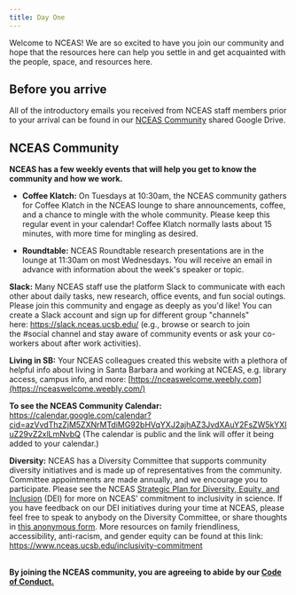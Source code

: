 ```yaml
---
title: Day One
---
```


Welcome to NCEAS! We are so excited to have you join our community and hope that the resources here can help you settle in and get acquainted with the people, space, and resources here.

## Before you arrive

All of the introductory emails you received from NCEAS staff members prior to your arrival can be found in our [NCEAS Community](https://drive.google.com/drive/folders/1GnAUmRGTCF1W8sWUuxD2e5SxcjMLljba?usp=sharing) shared Google Drive.

## NCEAS Community

**NCEAS has a few weekly events that will help you get to know the community and how we work.**

-   **Coffee Klatch:** On Tuesdays at 10:30am, the NCEAS community gathers for Coffee Klatch in the NCEAS lounge to share announcements, coffee, and a chance to mingle with the whole community. Please keep this regular event in your calendar! Coffee Klatch normally lasts about 15 minutes, with more time for mingling as desired. 

-   **Roundtable:** NCEAS Roundtable research presentations are in the lounge at 11:30am on most Wednesdays. You will receive an email in advance with information about the week's speaker or topic. 

**Slack:** Many NCEAS staff use the platform Slack to communicate with each other about daily tasks, new research, office events, and fun social outings. Please join this community and engage as deeply as you'd like! You can create a Slack account and sign up for different group "channels" here: <https://slack.nceas.ucsb.edu/> (e.g., browse or search to join the #social channel and stay aware of community events or ask your co-workers about after work activities).

**Living in SB:** Your NCEAS colleagues created this website with a plethora of helpful info about living in Santa Barbara and working at NCEAS, e.g. library access, campus info, and more: [https://nceaswelcome.weebly.com](https://nceaswelcome.weebly.com/)

**To see the NCEAS Community Calendar:** <https://calendar.google.com/calendar?cid=azVvdThzZjM5ZXNrMTdiMG92bHVqYXJ2ajhAZ3JvdXAuY2FsZW5kYXIuZ29vZ2xlLmNvbQ> (The calendar is public and the link will offer it being added to your calendar.)

**Diversity:** NCEAS has a Diversity Committee that supports community diversity initiatives and is made up of representatives from the community. Committee appointments are made annually, and we encourage you to participate. Please see the NCEAS [Strategic Plan for Diversity, Equity, and Inclusion](https://www.nceas.ucsb.edu/diversity-inclusion) (DEI) for more on NCEAS' commitment to inclusivity in science. If you have feedback on our DEI initiatives during your time at NCEAS, please feel free to speak to anybody on the Diversity Committee, or share thoughts in [this anonymous form](https://docs.google.com/forms/d/e/1FAIpQLSd0007Nr0EgCQS21ZQilxcEisRdh4v0qj3fN8100Ih5bDe2AQ/viewform?usp=sf_link). More resources on family friendliness, accessibility, anti-racism, and gender equity can be found at this link: <https://www.nceas.ucsb.edu/inclusivity-commitment>

\
**By joining the NCEAS community, you are agreeing to abide by our [Code of Conduct.](https://www.nceas.ucsb.edu/sites/default/files/2021-11/NCEAS_Code-of-Conduct_Nov2021_0.pdf)**
